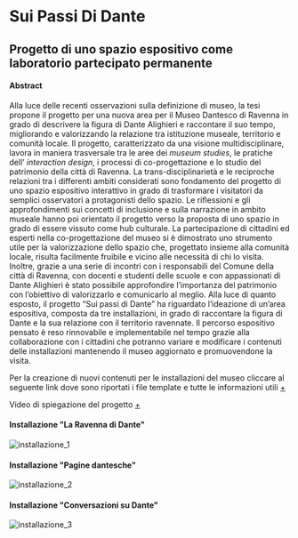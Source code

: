 # Sui Passi Di Dante
## Progetto di uno spazio espositivo come laboratorio partecipato permanente

#### Abstract
Alla luce delle recenti osservazioni sulla definizione di museo, la tesi propone il progetto per una nuova area per il Museo Dantesco di Ravenna in grado di descrivere la figura di Dante Alighieri e raccontare il suo tempo, migliorando e valorizzando la relazione tra istituzione museale, territorio e comunità locale.
Il progetto, caratterizzato da una visione multidisciplinare, lavora in maniera trasversale tra le aree dei _museum studies_, le pratiche dell’ _interaction design_, i processi di co-progettazione e lo studio del patrimonio della città di Ravenna.
La trans-disciplinarietà e le reciproche relazioni tra i differenti ambiti considerati sono fondamento del progetto di uno spazio espositivo interattivo in grado di trasformare i visitatori da semplici osservatori a protagonisti dello spazio. Le riflessioni e gli approfondimenti sui concetti di inclusione e sulla narrazione in ambito museale hanno poi orientato il progetto verso la proposta di uno spazio in grado di essere vissuto come hub culturale.
La partecipazione di cittadini ed esperti nella co-progettazione del museo si è dimostrato uno strumento utile per la valorizzazione dello spazio che, progettato insieme alla comunità locale, risulta facilmente fruibile e vicino alle necessità di chi lo visita. Inoltre, grazie a una serie di incontri con i responsabili del Comune della città di Ravenna, con docenti e studenti delle scuole e con appassionati di Dante Alighieri è stato possibile approfondire l’importanza del patrimonio con l’obiettivo di valorizzarlo e comunicarlo al meglio.
Alla luce di quanto esposto, il progetto “Sui passi di Dante” ha riguardato l’ideazione di un’area espositiva, composta da tre installazioni, in grado di raccontare la figura di Dante e la sua relazione con il territorio ravennate. Il percorso espositivo pensato è reso rinnovabile e implementabile nel tempo grazie alla collaborazione con i cittadini che potranno variare e modificare i contenuti delle installazioni mantenendo il museo aggiornato e promuovendone la visita.

Per la creazione di nuovi contenuti per le installazioni del museo cliccare al seguente link dove sono riportati i file template e tutte le informazioni utili [+](https://drive.google.com/drive/folders/1hh9zsox_dBtJRRfkyfA9xJDYvi8tX6S4?usp=sharing)

Video di spiegazione del progetto [+](https://youtu.be/bwYKwFgWwOk)

#### Installazione "La Ravenna di Dante"
![installazione_1](https://scontent-mxp1-1.xx.fbcdn.net/v/t1.0-9/164792585_5572641019442899_6333238121836285392_o.jpg?_nc_cat=111&ccb=1-3&_nc_sid=730e14&_nc_ohc=rZeaZM_AdRYAX9lPBJo&_nc_ht=scontent-mxp1-1.xx&oh=b18c082dfc42bfb5cc6d7e58ef830bef&oe=60848101)
#### Installazione "Pagine dantesche"
![installazione_2](https://scontent-mxp1-1.xx.fbcdn.net/v/t1.0-9/165039239_5572641369442864_4972952308684276881_o.jpg?_nc_cat=105&ccb=1-3&_nc_sid=730e14&_nc_ohc=lrn0gH9A0w0AX9SeRku&_nc_ht=scontent-mxp1-1.xx&oh=0583ab36aa1f4a077e252dc361e73c2d&oe=6086AAB3)
#### Installazione "Conversazioni su Dante"
![installazione_3](https://scontent-mxp1-1.xx.fbcdn.net/v/t1.0-9/163505146_5572640969442904_989486899999380202_o.jpg?_nc_cat=107&ccb=1-3&_nc_sid=730e14&_nc_ohc=xAWzX3NFyZAAX-6VzPP&_nc_ht=scontent-mxp1-1.xx&oh=cf3dc339aae33ffebd6b69bff9d875ad&oe=6086E336)
